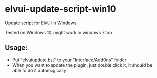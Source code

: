# elvui-update-script-win10
Update script for ElvUI in Windows

Tested on Windows 10, might work in windows 7 too


## Usage:
  - Put "elvuiupdate.bat" to your "Interface/AddOns" folder
  - When you want to update the plugin, just double click it, it should be able to do it automagically
